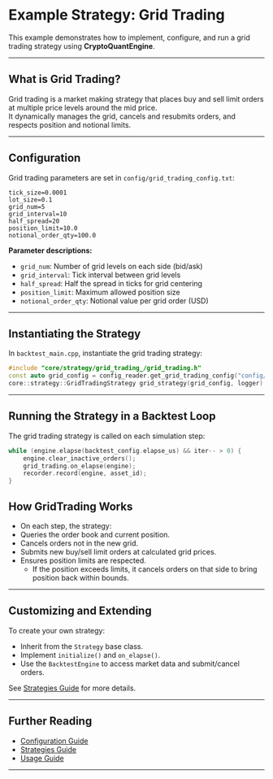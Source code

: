 # Example Strategy: Grid Trading

This example demonstrates how to implement, configure, and run a grid trading strategy using **CryptoQuantEngine**.

---

## What is Grid Trading?

Grid trading is a market making strategy that places buy and sell limit orders at multiple price levels around the mid price.  
It dynamically manages the grid, cancels and resubmits orders, and respects position and notional limits.

---

## Configuration

Grid trading parameters are set in `config/grid_trading_config.txt`:
```plaintext
tick_size=0.0001
lot_size=0.1 
grid_num=5 
grid_interval=10 
half_spread=20 
position_limit=10.0 
notional_order_qty=100.0
```

**Parameter descriptions:**
- `grid_num`: Number of grid levels on each side (bid/ask)
- `grid_interval`: Tick interval between grid levels
- `half_spread`: Half the spread in ticks for grid centering
- `position_limit`: Maximum allowed position size
- `notional_order_qty`: Notional value per grid order (USD)

---

## Instantiating the Strategy

In `backtest_main.cpp`, instantiate the grid trading strategy:
```cpp
#include "core/strategy/grid_trading_/grid_trading.h"
const auto grid_config = config_reader.get_grid_trading_config("config/grid_trading_config.txt"); // load config
core::strategy::GridTradingStrategy grid_strategy(grid_config, logger);
```
---

## Running the Strategy in a Backtest Loop

The grid trading strategy is called on each simulation step:
```cpp
while (engine.elapse(backtest_config.elapse_us) && iter-- > 0) { 
    engine.clear_inactive_orders(); 
    grid_trading.on_elapse(engine);
    recorder.record(engine, asset_id);
}
```

## How GridTrading Works

- On each step, the strategy:
- Queries the order book and current position.
- Cancels orders not in the new grid.
- Submits new buy/sell limit orders at calculated grid prices.
- Ensures position limits are respected. 
    -  If the position exceeds limits, it cancels orders on that side to bring position back within bounds.

---

## Customizing and Extending

To create your own strategy:
- Inherit from the `Strategy` base class.
- Implement `initialize()` and `on_elapse()`.
- Use the `BacktestEngine` to access market data and submit/cancel orders.

See [Strategies Guide](strategies.md) for more details.

---

## Further Reading

- [Configuration Guide](configuration.md)
- [Strategies Guide](strategies.md)
- [Usage Guide](usage.md)

---